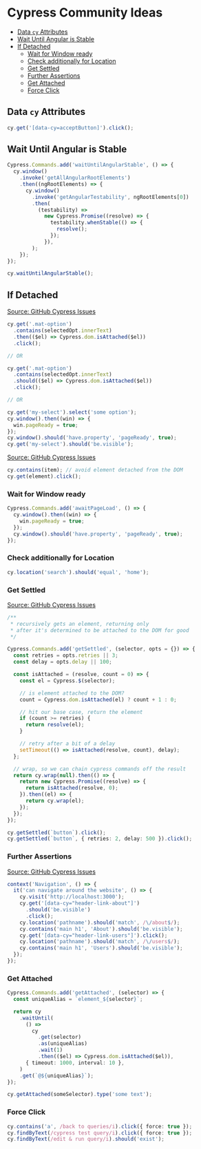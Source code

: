 # Cypress Community Ideas

<!-- @import "[TOC]" {cmd="toc" depthFrom=2 depthTo=6 orderedList=false} -->

<!-- code_chunk_output -->

- [Data `cy` Attributes](#data-cy-attributes)
- [Wait Until Angular is Stable](#wait-until-angular-is-stable)
- [If Detached](#if-detached)
  - [Wait for Window ready](#wait-for-window-ready)
  - [Check additionally for Location](#check-additionally-for-location)
  - [Get Settled](#get-settled)
  - [Further Assertions](#further-assertions)
  - [Get Attached](#get-attached)
  - [Force Click](#force-click)

<!-- /code_chunk_output -->

## Data `cy` Attributes

```ts
cy.get('[data-cy=acceptButton]').click();
```

## Wait Until Angular is Stable

```ts
Cypress.Commands.add('waitUntilAngularStable', () => {
  cy.window()
    .invoke('getAllAngularRootElements')
    .then((ngRootElements) => {
      cy.window()
        .invoke('getAngularTestability', ngRootElements[0])
        .then(
          (testability) =>
            new Cypress.Promise((resolve) => {
              testability.whenStable(() => {
                resolve();
              });
            }),
        );
    });
});

cy.waitUntilAngularStable();
```

## If Detached

[Source: GitHub Cypress Issues](https://github.com/cypress-io/cypress/issues/7306#issuecomment-723808720)

```ts
cy.get('.mat-option')
  .contains(selectedOpt.innerText)
  .then(($el) => Cypress.dom.isAttached($el))
  .click();

// OR

cy.get('.mat-option')
  .contains(selectedOpt.innerText)
  .should(($el) => Cypress.dom.isAttached($el))
  .click();

// OR

cy.get('my-select').select('some option');
cy.window().then((win) => {
  win.pageReady = true;
});
cy.window().should('have.property', 'pageReady', true);
cy.get('my-select').should('be.visible');
```

[Source: GitHub Cypress Issues](https://github.com/cypress-io/cypress/issues/7306#issuecomment-799628318)

```ts
cy.contains(item); // avoid element detached from the DOM
cy.get(element).click();
```

### Wait for Window ready

```ts
Cypress.Commands.add('awaitPageLoad', () => {
  cy.window().then((win) => {
    win.pageReady = true;
  });
  cy.window().should('have.property', 'pageReady', true);
});
```

### Check additionally for Location

```ts
cy.location('search').should('equal', 'home');
```

### Get Settled

[Source: GitHub Cypress Issues](https://github.com/cypress-io/cypress/issues/7306#issuecomment-850621378)

```ts
/**
 * recursively gets an element, returning only
 * after it's determined to be attached to the DOM for good
 */

Cypress.Commands.add('getSettled', (selector, opts = {}) => {
  const retries = opts.retries || 3;
  const delay = opts.delay || 100;

  const isAttached = (resolve, count = 0) => {
    const el = Cypress.$(selector);

    // is element attached to the DOM?
    count = Cypress.dom.isAttached(el) ? count + 1 : 0;

    // hit our base case, return the element
    if (count >= retries) {
      return resolve(el);
    }

    // retry after a bit of a delay
    setTimeout(() => isAttached(resolve, count), delay);
  };

  // wrap, so we can chain cypress commands off the result
  return cy.wrap(null).then(() => {
    return new Cypress.Promise((resolve) => {
      return isAttached(resolve, 0);
    }).then((el) => {
      return cy.wrap(el);
    });
  });
});

cy.getSettled(`button`).click();
cy.getSettled(`button`, { retries: 2, delay: 500 }).click();
```

### Further Assertions

[Source: GitHub Cypress Issues](https://github.com/cypress-io/cypress/issues/7306#issuecomment-669333500)

```ts
context('Navigation', () => {
  it('can navigate around the website', () => {
    cy.visit('http://localhost:3000');
    cy.get('[data-cy="header-link-about"]')
      .should('be.visible')
      .click();
    cy.location('pathname').should('match', /\/about$/);
    cy.contains('main h1', 'About').should('be.visible');
    cy.get('[data-cy="header-link-users"]').click();
    cy.location('pathname').should('match', /\/users$/);
    cy.contains('main h1', 'Users').should('be.visible');
  });
});
```

### Get Attached

```ts
Cypress.Commands.add('getAttached', (selector) => {
  const uniqueAlias = `element_${selector}`;

  return cy
    .waitUntil(
      () =>
        cy
          .get(selector)
          .as(uniqueAlias)
          .wait(1)
          .then(($el) => Cypress.dom.isAttached($el)),
      { timeout: 1000, interval: 10 },
    )
    .get(`@${uniqueAlias}`);
});

cy.getAttached(someSelector).type('some text');
```

### Force Click

```ts
cy.contains('a', /back to queries/i).click({ force: true });
cy.findByText(/cypress test query/i).click({ force: true });
cy.findByText(/edit & run query/i).should('exist');
```
